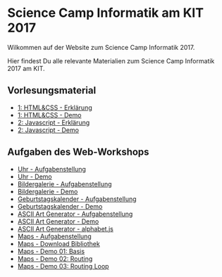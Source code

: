 # Science Camp Informatik am KIT 2017

Wilkommen auf der Website zum Science Camp Informatik 2017.

Hier findest Du alle relevante Materialien zum Science Camp Informatik 2017 am KIT.

## Vorlesungsmaterial

* [1: HTML&CSS - Erklärung](https://sciencecampinformatik.github.io/2017/assets/demo/tag1)
* [1: HTML&CSS - Demo](https://sciencecampinformatik.github.io/2017/assets/docs/tag1/erklaerung.pdf)
* [2: Javascript - Erklärung](https://sciencecampinformatik.github.io/2017/assets/demo/tag2)
* [2: Javascript - Demo](https://sciencecampinformatik.github.io/2017/assets/docs/tag2/tag2.pdf)

## Aufgaben des Web-Workshops

* [Uhr - Aufgabenstellung](https://sciencecampinformatik.github.io/2017/assets/docs/aufgaben/uhr.pdf)
* [Uhr - Demo](https://sciencecampinformatik.github.io/2017/assets/demo/uhr/uhr.html)
* [Bildergalerie - Aufgabenstellung](https://sciencecampinformatik.github.io/2017/assets/docs/aufgaben/bildergalerie.pdf)
* [Bildergalerie - Demo](https://sciencecampinformatik.github.io/2017/assets/demo/bildergalerie/bildergalerie.html)
* [Geburtstagskalender - Aufgabenstellung](https://sciencecampinformatik.github.io/2017/assets/docs/aufgaben/geburtstags.pdf)
* [Geburtstagskalender - Demo](https://sciencecampinformatik.github.io/2017/assets/demo/geburtstagskalender/geburtstag.html)
* [ASCII Art Generator - Aufgabenstellung](https://sciencecampinformatik.github.io/2017/assets/docs/aufgaben/ascii.pdf)
* [ASCII Art Generator - Demo](https://sciencecampinformatik.github.io/2017/assets/demo/ascii)
* [ASCII Art Generator - alphabet.js](https://sciencecampinformatik.github.io/2017/assets/demo/ascii/alphabet.js)
* [Maps - Aufgabenstellung](https://sciencecampinformatik.github.io/2017/assets/docs/aufgaben/karten.pdf)
* [Maps - Download Bibliothek](https://sciencecampinformatik.github.io/2017/assets/demo/map/bibliothek.zip)
* [Maps - Demo 01: Basis](https://sciencecampinformatik.github.io/2017/assets/demo/map/01_base/map.html)
* [Maps - Demo 02: Routing](https://sciencecampinformatik.github.io/2017/assets/demo/map/02_routing/map.html)
* [Maps - Demo 03: Routing Loop](https://sciencecampinformatik.github.io/2017/assets/demo/map/03_routing_loop/map.html)
